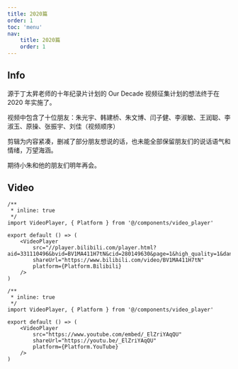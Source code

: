 ```yaml
---
title: 2020篇
order: 1
toc: 'menu'
nav:
    title: 2020篇
    order: 1
---
```


## Info

源于丁太昇老师的十年纪录片计划的 Our Decade 视频征集计划的想法终于在 2020 年实施了。

视频中包含了十位朋友：朱光宇、韩建桥、朱文博、闫子健、李淑敏、王润聪、李淑玉、原操、张振宇、刘佳（视频顺序）

剪辑为内容紧凑，删减了部分朋友想说的话，也未能全部保留朋友们的说话语气和情绪，万望海涵。

期待小朱和他的朋友们明年再会。

## Video

```tsx
/**
 * inline: true
 */
import VideoPlayer, { Platform } from '@/components/video_player'

export default () => (
    <VideoPlayer
        src="//player.bilibili.com/player.html?aid=331110496&bvid=BV1MA411H7tN&cid=280149630&page=1&high_quality=1&danmaku=1"
        shareUrl="https://www.bilibili.com/video/BV1MA411H7tN"
        platform={Platform.Bilibili}
    />
)
```

```tsx
/**
 * inline: true
 */
import VideoPlayer, { Platform } from '@/components/video_player'

export default () => (
    <VideoPlayer
        src="https://www.youtube.com/embed/_ElZriYAqQU"
        shareUrl="https://youtu.be/_ElZriYAqQU"
        platform={Platform.YouTube}
    />
)
```
